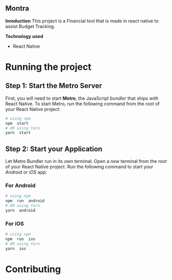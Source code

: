 
## Montra
**Inroduction**
This project is a Financial tool that is made in react native to assist Budget Tracking.

**Technology used**
<!-- - Tailwind CSS -->
- React Native
<!-- - Postgres SQL -->
<!-- - Firebase -->
# Running the project
## Step 1: Start the Metro Server
First, you will need to start **Metro**, the JavaScript _bundler_ that ships _with_ React Native.
To start Metro, run the following command from the _root_ of your React Native project:
```bash
# using npm
npm  start
# OR using Yarn
yarn  start
```  
## Step 2: Start your Application
Let Metro Bundler run in its _own_ terminal. Open a _new_ terminal from the _root_ of your React Native project. Run the following command to start your _Android_ or _iOS_ app:
### For Android
```bash
# using npm
npm  run  android
# OR using Yarn
yarn  android
```
### For iOS
```bash
# using npm
npm  run  ios
# OR using Yarn
yarn  ios
```
# Contributing